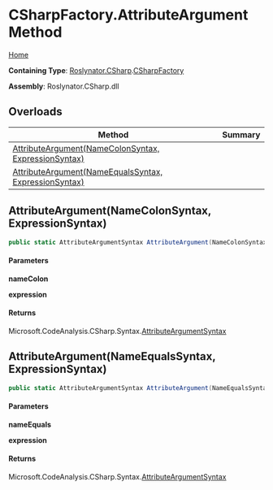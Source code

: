 # CSharpFactory\.AttributeArgument Method

[Home](../../../../README.md)

**Containing Type**: [Roslynator.CSharp](../../README.md)\.[CSharpFactory](../README.md)

**Assembly**: Roslynator\.CSharp\.dll

## Overloads

| Method | Summary |
| ------ | ------- |
| [AttributeArgument(NameColonSyntax, ExpressionSyntax)](#Roslynator_CSharp_CSharpFactory_AttributeArgument_Microsoft_CodeAnalysis_CSharp_Syntax_NameColonSyntax_Microsoft_CodeAnalysis_CSharp_Syntax_ExpressionSyntax_) | |
| [AttributeArgument(NameEqualsSyntax, ExpressionSyntax)](#Roslynator_CSharp_CSharpFactory_AttributeArgument_Microsoft_CodeAnalysis_CSharp_Syntax_NameEqualsSyntax_Microsoft_CodeAnalysis_CSharp_Syntax_ExpressionSyntax_) | |

## AttributeArgument\(NameColonSyntax, ExpressionSyntax\)<a name="Roslynator_CSharp_CSharpFactory_AttributeArgument_Microsoft_CodeAnalysis_CSharp_Syntax_NameColonSyntax_Microsoft_CodeAnalysis_CSharp_Syntax_ExpressionSyntax_"></a>

```csharp
public static AttributeArgumentSyntax AttributeArgument(NameColonSyntax nameColon, ExpressionSyntax expression)
```

#### Parameters

**nameColon**



**expression**



#### Returns

Microsoft\.CodeAnalysis\.CSharp\.Syntax\.[AttributeArgumentSyntax](https://docs.microsoft.com/en-us/dotnet/api/microsoft.codeanalysis.csharp.syntax.attributeargumentsyntax)

## AttributeArgument\(NameEqualsSyntax, ExpressionSyntax\)<a name="Roslynator_CSharp_CSharpFactory_AttributeArgument_Microsoft_CodeAnalysis_CSharp_Syntax_NameEqualsSyntax_Microsoft_CodeAnalysis_CSharp_Syntax_ExpressionSyntax_"></a>

```csharp
public static AttributeArgumentSyntax AttributeArgument(NameEqualsSyntax nameEquals, ExpressionSyntax expression)
```

#### Parameters

**nameEquals**



**expression**



#### Returns

Microsoft\.CodeAnalysis\.CSharp\.Syntax\.[AttributeArgumentSyntax](https://docs.microsoft.com/en-us/dotnet/api/microsoft.codeanalysis.csharp.syntax.attributeargumentsyntax)

